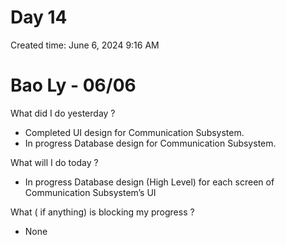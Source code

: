 # Day 14

Created time: June 6, 2024 9:16 AM

# Bao Ly - 06/06

What did I do yesterday ?

- Completed UI design for Communication Subsystem.
- In progress Database design for Communication Subsystem.

What will I do today ?

- In progress Database design (High Level) for each screen of Communication Subsystem’s UI

What ( if anything) is blocking my progress ?

- None
